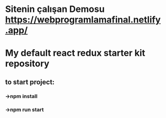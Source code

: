 # Sitenin çalışan Demosu https://webprogramlamafinal.netlify.app/


# My default react redux starter kit repository

## to start project:
### ->npm install
### ->npm run start
